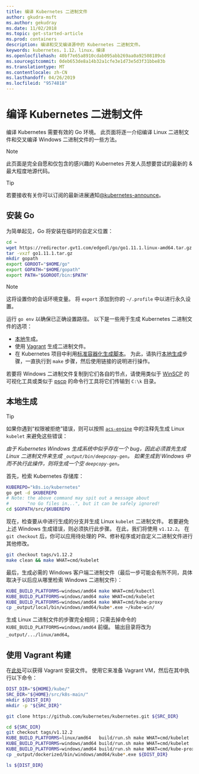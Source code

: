 ```yaml
---
title: 编译 Kubernetes 二进制文件
author: gkudra-msft
ms.author: gekudray
ms.date: 11/02/2018
ms.topic: get-started-article
ms.prod: containers
description: 编译和交叉编译源中的 Kubernetes 二进制文件。
keywords: kubernetes，1.12，linux，编译
ms.openlocfilehash: 40bf7e65a8910cdab095abb269aa0a92508189cd
ms.sourcegitcommit: 0deb653de8a14b32a1cfe3e1d73e5d3f31bbe83b
ms.translationtype: MT
ms.contentlocale: zh-CN
ms.lasthandoff: 04/26/2019
ms.locfileid: "9574818"
---
```

# <a name="compiling-kubernetes-binaries"></a>编译 Kubernetes 二进制文件 #
编译 Kubernetes 需要有效的 Go 环境。 此页面将逐一介绍编译 Linux 二进制文件和交叉编译 Windows 二进制文件的一些方法。
> [!NOTE] 
> 此页面是完全自愿和仅包含的感兴趣的 Kubernetes 开发人员想要尝试的最新的 & 最大程度地源代码。

> [!tip]
> 若要接收有关你可以订阅的最新进展通知[@kubernetes-announce](https://groups.google.com/forum/#!forum/kubernetes-announce)。

## <a name="installing-go"></a>安装 Go ##
为简单起见，Go 将安装在临时的自定义位置：

```bash
cd ~
wget https://redirector.gvt1.com/edgedl/go/go1.11.1.linux-amd64.tar.gz -O go1.11.1.tar.gz
tar -vxzf go1.11.1.tar.gz
mkdir gopath
export GOROOT="$HOME/go"
export GOPATH="$HOME/gopath"
export PATH="$GOROOT/bin:$PATH"
```

> [!Note]  
> 这将设置你的会话环境变量。 将 `export` 添加到你的 `~/.profile` 中以进行永久设置。

运行 `go env` 以确保已正确设置路径。 以下是一些用于生成 Kubernetes 二进制文件的选项：

  - [本地](#build-locally)生成。
  - 使用 [Vagrant](#build-with-vagrant) 生成二进制文件。
  - 在 Kubernetes 项目中利用[标准容器化生成脚本](https://github.com/kubernetes/kubernetes/tree/master/build#key-scripts)。 为此，请执行[本地生成](#build-locally)步骤，一直执行到 `make` 步骤，然后使用链接的说明进行操作。

若要将 Windows 二进制文件复制到它们各自的节点，请使用类似于 [WinSCP](https://winscp.net/eng/download.php) 的可视化工具或类似于 [pscp](https://www.chiark.greenend.org.uk/~sgtatham/putty/latest.html) 的命令行工具将它们传输到 `C:\k` 目录。


## <a name="building-locally"></a>本地生成 ##
> [!Tip]  
> 如果你遇到“权限被拒绝”错误，则可以按照 [`acs-engine`](https://github.com/Azure/acs-engine/blob/master/scripts/build-windows-k8s.sh#L176) 中的注释先生成 Linux `kubelet` 来避免这些错误：
>  
> _由于 Kubernetes Windows 生成系统中似乎存在一个 bug，因此必须首先生成 Linux 二进制文件来生成 `_output/bin/deepcopy-gen`。 如果生成到 Windows 中而不执行此操作，则将生成一个空 `deepcopy-gen`。_

首先，检索 Kubernetes 存储库：

```bash
KUBEREPO="k8s.io/kubernetes"
go get -d $KUBEREPO
# Note: the above command may spit out a message about 
#       "no Go files in...", but it can be safely ignored!
cd $GOPATH/src/$KUBEREPO
```

现在，检查要从中进行生成的分支并生成 Linux `kubelet` 二进制文件。 若要避免上述 Windows 生成错误，则必须执行此步骤。 在此，我们将使用 `v1.12.2`。 在 `git checkout` 后，你可以应用待处理的 PR、修补程序或对自定义二进制文件进行其他修改。

```bash
git checkout tags/v1.12.2
make clean && make WHAT=cmd/kubelet
```

最后，生成必需的 Windows 客户端二进制文件（最后一步可能会有所不同，具体取决于以后应从哪里检索 Windows 二进制文件）：

```bash
KUBE_BUILD_PLATFORMS=windows/amd64 make WHAT=cmd/kubectl
KUBE_BUILD_PLATFORMS=windows/amd64 make WHAT=cmd/kubelet
KUBE_BUILD_PLATFORMS=windows/amd64 make WHAT=cmd/kube-proxy
cp _output/local/bin/windows/amd64/kube*.exe ~/kube-win/
```

生成 Linux 二进制文件的步骤完全相同；只需去掉命令的 `KUBE_BUILD_PLATFORMS=windows/amd64` 前缀。 输出目录将改为 `_output/.../linux/amd64`。


## <a name="build-with-vagrant"></a>使用 Vagrant 构建 ##
在[此处](https://github.com/Microsoft/SDN/tree/master/Kubernetes/linux/vagrant)可以获得 Vagrant 安装文件。 使用它来准备 Vagrant VM，然后在其中执行以下命令：

```bash
DIST_DIR="${HOME}/kube/"
SRC_DIR="${HOME}/src/k8s-main/"
mkdir ${DIST_DIR}
mkdir -p "${SRC_DIR}"

git clone https://github.com/kubernetes/kubernetes.git ${SRC_DIR}

cd ${SRC_DIR}
git checkout tags/v1.12.2
KUBE_BUILD_PLATFORMS=linux/amd64   build/run.sh make WHAT=cmd/kubelet
KUBE_BUILD_PLATFORMS=windows/amd64 build/run.sh make WHAT=cmd/kubelet 
KUBE_BUILD_PLATFORMS=windows/amd64 build/run.sh make WHAT=cmd/kube-proxy 
cp _output/dockerized/bin/windows/amd64/kube*.exe ${DIST_DIR}

ls ${DIST_DIR}
```

